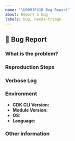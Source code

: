 ```yaml
---
name: "\U0001F41B Bug Report"
about: Report a bug
labels: bug, needs-triage
---
```


<!-- NOTE:📕 If issue regarding developer guide, please create issue [here](https://github.com/awsdocs/aws-cdk-guide/issues) -->

## :bug: Bug Report

### What is the problem?
<!--
Describe in as much detail as possible the problem that you have identified.
Please identify clearly what construct the problem relates to, or indicate
what part of the core cdk codebase is causing problems.
-->

### Reproduction Steps
<!--
Whenever possible, add reference to the minimal reproduction of the issue, as
this will greatly help with identifying the root cause of the problem, and
ensuring a candidate fix is working.

If your minimal reprodiction is large, you may provide references to a [gist][1]
or any other publicly viewable location.
-->

### Verbose Log
<!--
If the output is very large, you may store it in a [gist][1]. In any case,
please review the contents of the log you are about to submit and edit any
confidential information out.

[1]: https://gist.github.com
-->

### Environment

  - **CDK CLI Version:** <!-- Output of `cdk version` -->
  - **Module Version:** <!-- Version of the module in question -->
  - **OS:** <!-- [all | Windows 10 | OSX Mojave | Ubuntu | etc... ] -->
  - **Language:** <!-- [all | TypeScript | Java | Python ] etc... ] -->


### Other information 
<!-- e.g. detailed explanation, stacktraces, related issues, suggestions how to fix, links for us to have context, eg. associated pull-request, stackoverflow, gitter, etc -->